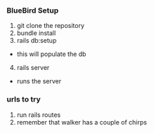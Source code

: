 ### BlueBird Setup
1. git clone the repository
2. bundle install
3. rails db:setup 
  + this will populate the db
4. rails server
  + runs the server


### urls to try
1. run rails routes
2. remember that walker has a couple of chirps 

